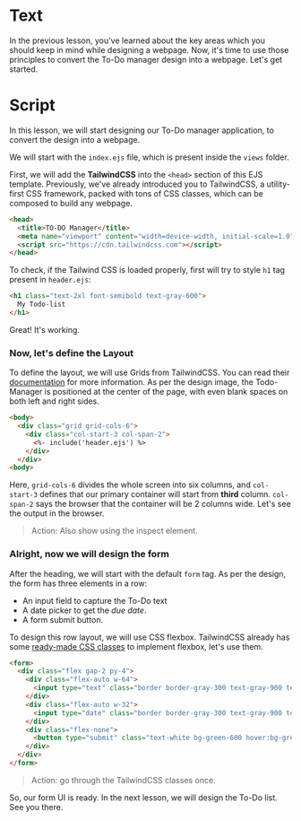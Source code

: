 # Text
In the previous lesson, you've learned about the key areas which you should keep in mind while designing a webpage. Now, it's time to use those principles to convert the To-Do manager design into a webpage. Let's get started.

# Script
In this lesson, we will start designing our To-Do manager application, to convert the design into a webpage.

We will start with the `index.ejs` file, which is present inside the `views` folder.

First, we will add the **TailwindCSS** into the `<head>` section of this EJS template. Previously, we've already introduced you to TailwindCSS, a utility-first CSS framework, packed with tons of CSS classes, which can be composed to build any webpage.
```html
<head>
  <title>TO-DO Manager</title>
  <meta name="viewport" content="width=device-width, initial-scale=1.0">
  <script src="https://cdn.tailwindcss.com"></script>
</head>
```

To check, if the Tailwind CSS is loaded properly, first will try to style `h1` tag present in `header.ejs`:
```html
<h1 class="text-2xl font-semibold text-gray-600">
  My Todo-list
</h1>
```
Great! It's working.

### Now, let's define the Layout
To define the layout, we will use Grids from TailwindCSS. You can read their [documentation](https://tailwindcss.com/docs/grid-template-columns) for more information.
As per the design image, the Todo-Manager is positioned at the center of the page, with even blank spaces on both left and right sides.
```html
<body>
  <div class="grid grid-cols-6">
    <div class="col-start-3 col-span-2">
      <%- include('header.ejs') %>
    </div>
  </div>
<body>
```
Here, `grid-cols-6` divides the whole screen into six columns, and `col-start-3` defines that our primary container will start from **third** column. `col-span-2` says the browser that the container will be 2 columns wide. Let's see the output in the browser.

> Action: Also show using the inspect element.

### Alright, now we will design the form
After the heading, we will start with the default `form` tag. As per the design, the form has three elements in a row:
- An input field to capture the To-Do text
- A date picker to get the *due date*.
- A form submit button.

To design this row layout, we will use CSS flexbox. TailwindCSS already has some [ready-made CSS classes](https://tailwindcss.com/docs/flex) to implement flexbox, let's use them.
```html
<form>
  <div class="flex gap-2 py-4">
    <div class="flex-auto w-64">
      <input type="text" class="border border-gray-300 text-gray-900 text-sm rounded w-full p-2" placeholder="What's next?" autofocus required>
    </div>
    <div class="flex-auto w-32">
      <input type="date" class="border border-gray-300 text-gray-900 text-sm rounded w-full p-2 leading-4	">
    </div>
    <div class="flex-none">
      <button type="submit" class="text-white bg-green-600 hover:bg-green-700 font-medium rounded text-sm px-5 py-2 mr-2 mb-2">Add</button>
    </div>            
  </div>
</form>
```
> Action: go through the TailwindCSS classes once.

So, our form UI is ready. In the next lesson, we will design the To-Do list. See you there.